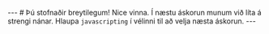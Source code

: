 --- # Þú stofnaðir breytilegum! Nice vinna. Í næstu áskorun munum við líta á strengi nánar. Hlaupa `javascripting` í vélinni til að velja næsta áskorun. ---